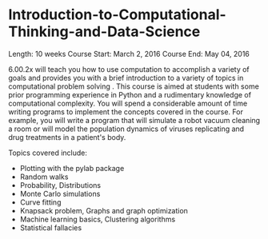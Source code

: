 # Introduction-to-Computational-Thinking-and-Data-Science

Length:      	10 weeks
Course Start:	March 2, 2016
Course End:  	May 04, 2016

6.00.2x will teach you how to use computation to accomplish a variety of goals and provides you with a brief introduction to a variety of topics in computational problem solving . This course is aimed at students with some prior programming experience in Python and a rudimentary knowledge of computational complexity. You will spend a considerable amount of time writing programs to implement the concepts covered in the course. For example, you will write a program that will simulate a robot vacuum cleaning a room or will model the population dynamics of viruses replicating and drug treatments in a patient's body.

Topics covered include:

* Plotting with the pylab package
* Random walks
* Probability, Distributions
* Monte Carlo simulations
* Curve fitting
* Knapsack problem, Graphs and graph optimization
* Machine learning basics, Clustering algorithms
* Statistical fallacies
